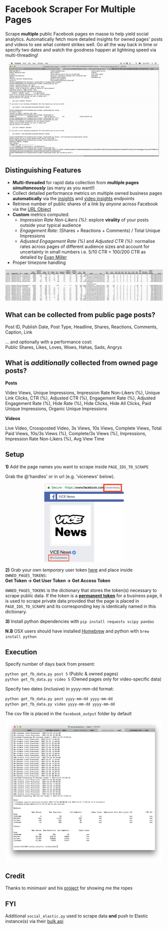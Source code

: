 # Facebook Scraper For Multiple Pages

Scrape **multiple** public Facebook pages en masse to help yield social analytics.  Automatically fetch more detailed insights for owned pages' posts and videos to see what content strikes well.
Go all the way back in time or specify two dates and watch the goodness happen at lightning speed via multi-threading!  

<p align="center"><img src="/res/sample_run.gif?raw=true" height="300"></p>

## Distinguishing Features

- **Multi-threaded** for rapid data collection from **multiple pages _simultaneously_** (as many as you want!)
- Collect detailed performance metrics on multiple owned business pages **automatically** via the [insights](https://developers.facebook.com/docs/graph-api/reference/v2.11/insights) and [video insights](https://developers.facebook.com/docs/graph-api/reference/video/video_insights/) endpoints
- Retrieve number of public shares of a link by *anyone* across Facebook via the [URL Object](https://developers.facebook.com/docs/graph-api/reference/v2.11/url/)
- **Custom** metrics computed: 
  - *Impression Rate Non-Likers (%)*: explore **virality** of your posts outside your typical audience
  - *Engagement Rate*: (Shares + Reactions + Comments) / Total Unique Impressions
  - *Adjusted Engagement Rate (%)* and *Adjusted CTR (%)*: normalise rates across pages of different audience sizes and account for uncertainty in small numbers  i.e. 5/10 CTR < 100/200 CTR as detailed by [Evan Miller](http://www.evanmiller.org/how-not-to-sort-by-average-rating.html)
- Proper timezone handling

![Sample Output](/res/sample_output_owned_posts.png?raw=true "Sample Output")

## What can be collected from public page posts?

Post ID, Publish Date, Post Type, Headline, Shares, Reactions, Comments, Caption, Link 

... and optionally with a performance cost:  
Public Shares, Likes, Loves, Wows, Hahas, Sads, Angrys

## What is *additionally* collected from owned page posts?

**Posts**  

Video Views, Unique Impressions, Impression Rate Non-Likers (%), Unique Link Clicks, CTR (%), Adjusted CTR (%), Engagement Rate (%), Adjusted Engagement Rate (%), Hide Rate (%), Hide Clicks, Hide All Clicks, Paid Unique Impressions, Organic Unique Impressions

**Videos**  

Live Video, Crossposted Video, 3s Views, 10s Views, Complete Views, Total Paid Views, 10s/3s Views (%), Complete/3s Views (%), Impressions, Impression Rate Non-Likers (%), Avg View Time


## Setup

**1)** Add the page names you want to scrape inside `PAGE_IDS_TO_SCRAPE`

Grab the @'handles' or in url (e.g. 'vicenews' below).  
  
  
<p align="center"><img src="/res/page_handle_location.png?raw=true" height="250"></p>

**2)** Grab your own *temporary* user token [here](https://developers.facebook.com/tools/explorer) and place inside `OWNED_PAGES_TOKENS`:  
**Get Token -> Get User Token -> Get Access Token**

`OWNED_PAGES_TOKENS` is the dictionary that stores the token(s) necessary to scrape public data.  If the token is a [**permanent token**](https://stackoverflow.com/a/28418469) for a business page, it is used to scrape private data provided that the page is placed in `PAGE_IDS_TO_SCRAPE` and its corresponding key is identically named in this dictionary.

**3)** Install python dependencies with `pip install requests scipy pandas`

**N.B** OSX users should have installed [Homebrew](https://brew.sh/) and python with `brew install python`



## Execution
Specify number of days back from present:

`python get_fb_data.py post 5`  (Public & owned pages)    
`python get_fb_data.py video 5` (Owned pages only for video-specific data)

Specify two dates (inclusive) in yyyy-mm-dd format:

`python get_fb_data.py post yyyy-mm-dd yyyy-mm-dd`  
`python get_fb_data.py video yyyy-mm-dd yyyy-mm-dd`

The csv file is placed in the `facebook_output` folder by default

<p align="center"><img src="/res/the_matrix.png?raw=true" height="450"></p>

## Credit  
Thanks to minimaxir and his [project](https://github.com/minimaxir/facebook-page-post-scraper) for showing me the ropes

## FYI  
Additional `social_elastic.py` used to scrape data **and** push to Elastic instance(s) via their [bulk api](https://www.elastic.co/guide/en/elasticsearch/reference/current/docs-bulk.html)
